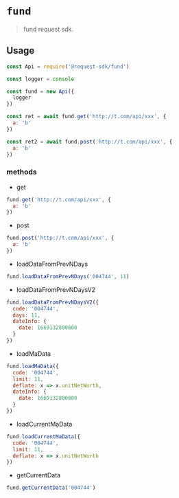 # `fund`

> fund request sdk.

## Usage

```javascript
const Api = require('@request-sdk/fund')

const logger = console

const fund = new Api({
  logger
})

const ret = await fund.get('http://t.com/api/xxx', {
  a: 'b'
})

const ret2 = await fund.post('http://t.com/api/xxx', {
  a: 'b'
})
```

### methods

* get

```javascript
fund.get('http://t.com/api/xxx', {
  a: 'b'
})
```

* post

```javascript
fund.post('http://t.com/api/xxx', {
  a: 'b'
})
```

* loadDataFromPrevNDays

```javascript
fund.loadDataFromPrevNDays('004744', 11)
```

* loadDataFromPrevNDaysV2

```javascript
fund.loadDataFromPrevNDaysV2({
  code: '004744',
  days: 11,
  dateInfo: {
    date: 1669132800000
  }
})
```

* loadMaData

```javascript
fund.loadMaData({
  code: '004744',
  limit: 11,
  deflate: x => x.unitNetWorth,
  dateInfo: {
    date: 1669132800000
  }
})
```

* loadCurrentMaData

```javascript
fund.loadCurrentMaData({
  code: '004744',
  limit: 11,
  deflate: x => x.unitNetWorth
})
```

* getCurrentData

```javascript
fund.getCurrentData('004744')
```
